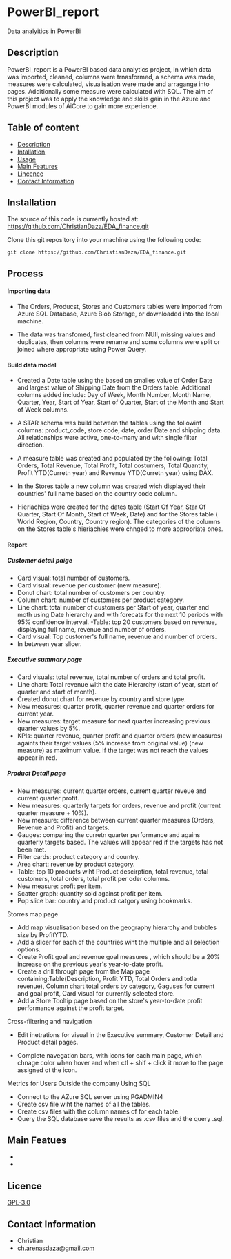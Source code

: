 # PowerBI_report
Data analyitics in PowerBi

## Description
 
PowerBI_report is a PowerBI based data analytics project, in which data was imported, cleaned, columns were trnasformed, a schema was made, measures were calculated, visualisation were made and arragange into pages. Additionally some measure were calculated with SQL.
The aim of this project was to apply the knowledge and skills gain in the Azure and PowerBI modules of AiCore to gain more experience. 

## Table of content

- [Description](#Description)
- [Intallation](#Intallation)
- [Usage](#Usage)
- [Main Features](#Main_Features)
- [Lincence](#Licence)
- [Contact Information](#Contact_information)


## Installation

 The source of this code is currently hosted at: https://github.com/ChristianDaza/EDA_finance.git

Clone this git repository into your machine using the following code:
```
git clone https://github.com/ChristianDaza/EDA_finance.git
```


## Process

#### Importing data
- The Orders, Producst, Stores and Customers tables were imported from Azure SQL Database, Azure Blob Storage, or downloaded into the local machine.

- The data was transfomed, first cleaned from NUll, missing values and duplicates, then columns were rename and some columns were split or joined where appropriate using Power Query.


#### Build data model

- Created a Date table using the based on  smalles value of Order Date and largest value of Shipping Date from the Orders table. Additional columns added include: Day of Week, Month Number, Month Name, Quarter, Year, Start of Year, Start of Quarter, Start of the Month and Start of Week columns.

- A STAR schema was build between the tables using the followinf columns: product_code, store code, date, order Date and shipping data. All relationships were active, one-to-many and with single filter direction.

- A measure table was created and populated by the following: Total Orders, Total Revenue, Total Profit, Total costumers, Total Quantity, Profit YTD(Curretn year) and Revenue YTD(Curretn year) using DAX.

- In the Stores table a new column was created wich displayed their countries' full name based on the country code column.

-  Hieriachies were created for the dates table (Start Of Year, Star Of Quarter, Start Of Month, Start of Week, Date) and for the Stores table ( World Region, Country, Country region). The categories of the columns on the Stores table's hieriachies were chnged to more appropriate ones.


#### Report 

##### Customer detail paige


- Card visual: total number of customers.
- Card visual: revenue per customer (new measure).
- Donut chart: total number of customers per country.
- Column chart: number of customers per product category.
- Line chart: total number of customers per Start of year, quarter and moth using Date hierarchy and with forecats for the next 10 periods with 95% confidence interval.
-Table: top 20 customers based on revenue, displaying full name, revenue and number of orders.
- Card visual: Top customer's  full name, revenue and number of orders.
- In between year slicer.


##### Executive summary page
- Card visuals: total revenue, total number of orders and total profit.
- Line chart: Total revenue with the date Hierarchy (start of year, start of quarter and start of month).
- Created donut chart  for revenue by country and store type.
- New measures: quarter profit, quarter revenue and quarter orders for current year.
- New measures: target measure for next quarter increasing previous quarter values by 5%.
- KPIs: quarter revenue, quarter profit and quarter orders (new measures) againts their target values (5% increase from original value) (new measure) as maximum value. If the target was not reach the values appear in red.


##### Product Detail page

- New measures: current quarter orders, current quarter reveue and current quarter profit.
- New measures: quarterly targets for orders, revenue and profit (current quarter measure + 10%).
- New measure: difference between current quarter measures (Orders, Revenue and Profit) and targets. 
- Gauges: comparing the curretn quarter performance and agains quarterly targets based. The values will appear red if the targets has not been met.
- Filter cards: product category and country.
- Area chart: revenue by product category.
- Table: top 10 products wiht Product descirption, total revenue, total customers, total orders, total profit per oder columns.
- New measure: profit per item.
- Scatter graph: quantity sold against profit per item.
- Pop slice bar: country and product catgory using bookmarks.


Storres map page
- Add map visualisation based on the geography hierarchy and bubbles size by ProfitYTD.
- Add a slicer for each of the countries wiht the multiple and all selection options.
- Create Profit goal and revenue goal measures , which should be a 20% increase on the previous year's year-to-date profit.
- Create a drill through page from the Map page containing:Table(Description, Profit YTD, Total Orders and totla revenue), Column chart total orders by category, Gaguses for current and goal profit, Card visual for currently selected store.
- Add a Store Tooltip page based on the  store's year-to-date profit performance against the profit target.



Cross-filtering and navigation
-  Edit inetrations  for visual in the Executive summary, Customer Detail and Product detail pages.

- Complete navegation bars, with icons for each main page, which chnage color when hover and when ctl + shif + click it move to the page assigned ot the icon.

Metrics for Users Outside the company Using SQL
- Connect to the AZure SQL server using PGADMIN4
- Create csv file wiht the names of all the tables. 
- Create csv files with the column names of for each table. 
- Query the SQL database save the results as .csv files and the query .sql.





## Main Featues

- 
-  

## Licence
[GPL-3.0](https://github.com/ChristianDaza/PowerBI_report/blob/main/LICENSE)

## Contact Information
- Christian
- ch.arenasdaza@gmail.com
